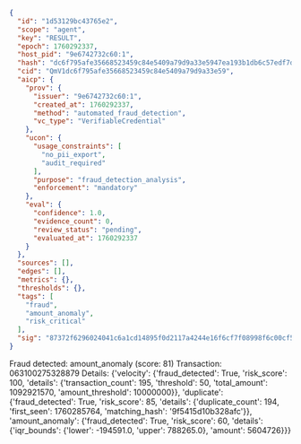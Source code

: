 ```json
{
  "id": "1d53129bc43765e2",
  "scope": "agent",
  "key": "RESULT",
  "epoch": 1760292337,
  "host_pid": "9e6742732c60:1",
  "hash": "dc6f795afe35668523459c84e5409a79d9a33e5947ea193b1db6c57edf7de1a6",
  "cid": "QmV1dc6f795afe35668523459c84e5409a79d9a33e59",
  "aicp": {
    "prov": {
      "issuer": "9e6742732c60:1",
      "created_at": 1760292337,
      "method": "automated_fraud_detection",
      "vc_type": "VerifiableCredential"
    },
    "ucon": {
      "usage_constraints": [
        "no_pii_export",
        "audit_required"
      ],
      "purpose": "fraud_detection_analysis",
      "enforcement": "mandatory"
    },
    "eval": {
      "confidence": 1.0,
      "evidence_count": 0,
      "review_status": "pending",
      "evaluated_at": 1760292337
    }
  },
  "sources": [],
  "edges": [],
  "metrics": {},
  "thresholds": {},
  "tags": [
    "fraud",
    "amount_anomaly",
    "risk_critical"
  ],
  "sig": "87372f6296024041c6a1cd14895f0d2117a4244e16f6cf7f08998f6c00cf555c"
}
```

Fraud detected: amount_anomaly (score: 81)
Transaction: 063100275328879
Details: {'velocity': {'fraud_detected': True, 'risk_score': 100, 'details': {'transaction_count': 195, 'threshold': 50, 'total_amount': 1092921570, 'amount_threshold': 10000000}}, 'duplicate': {'fraud_detected': True, 'risk_score': 85, 'details': {'duplicate_count': 194, 'first_seen': 1760285764, 'matching_hash': '9f5415d10b328afc'}}, 'amount_anomaly': {'fraud_detected': True, 'risk_score': 60, 'details': {'iqr_bounds': {'lower': -194591.0, 'upper': 788265.0}, 'amount': 5604726}}}